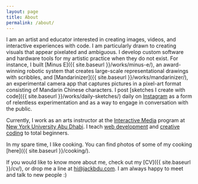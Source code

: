 ```yaml
---
layout: page
title: About
permalink: /about/
---
```


I am an artist and educator interested in creating images, videos, and interactive experiences with code. I am particularly drawn to creating visuals that appear pixelated and ambiguous. I develop custom software and hardware tools for my artistic practice when they do not exist. For instance, I built [Minus E]({{ site.baseurl }}/works/minus-e/), an award-winning robotic system that creates large-scale representational drawings with scribbles, and [Mandarinizer]({{ site.baseurl }}/works/mandarinizer/), an experimental camera app that captures pictures in a pixel-art format consisting of Mandarin Chinese characters. I post [sketches I create with code]({{ site.baseurl }}/works/daily-sketches/) daily on [Instagram](https://www.instagram.com/jackbdu/) as a form of relentless experimentation and as a way to engage in conversation with the public.

Currently, I work as an arts instructor at the [Interactive Media](https://nyuad.nyu.edu/en/academics/divisions/arts-and-humanities/academic-programs/interactive-media.html) program at [New York University Abu Dhabi](https://nyuad.nyu.edu/en/). I teach [web development](https://jackbdu.com/teaching/web-development-for-absolute-beginners/) and [creative coding](https://jackbdu.com/teaching/creative-coding-for-absolute-beginners/) to total beginners.

In my spare time, I like cooking. You can find photos of some of my cooking [here]({{ site.baseurl }}/cooking/).

If you would like to know more about me, check out my [CV]({{ site.baseurl }}/cv/), or drop me a line at [hi@jackbdu.com](mailto:hi@jackbdu.com). I am always happy to meet and talk to new people :)

